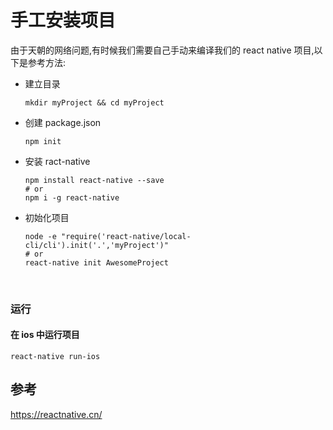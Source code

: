 # 手工安装项目

由于天朝的网络问题,有时候我们需要自己手动来编译我们的 react native 项目,以下是参考方法:

- 建立目录

  ```shell
  mkdir myProject && cd myProject
  ```

- 创建 package.json

  ```shell
  npm init
  ```

- 安装 ract-native 

  ```shell
  npm install react-native --save
  # or
  npm i -g react-native
  ```

- 初始化项目

  ```shell
  node -e "require('react-native/local-cli/cli').init('.','myProject')"
  # or
  react-native init AwesomeProject
  ```

  ​

### 运行

#### 在 ios 中运行项目

```shell
react-native run-ios
```



## 参考

https://reactnative.cn/